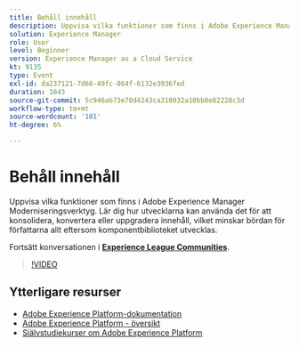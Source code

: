 ```yaml
---
title: Behåll innehåll
description: Uppvisa vilka funktioner som finns i Adobe Experience Manager Moderniseringsverktyg. Lär dig hur utvecklarna kan använda det för att konsolidera, konvertera eller uppgradera innehåll, vilket minskar bördan för författarna allt eftersom komponentbiblioteket utvecklas.
solution: Experience Manager
role: User
level: Beginner
version: Experience Manager as a Cloud Service
kt: 9135
type: Event
exl-id: da237121-7d66-49fc-864f-6132e3936fed
duration: 1843
source-git-commit: 5c946ab73e78d4243ca310032a10bb8e82228c3d
workflow-type: tm+mt
source-wordcount: '101'
ht-degree: 6%

---
```


# Behåll innehåll

Uppvisa vilka funktioner som finns i Adobe Experience Manager Moderniseringsverktyg. Lär dig hur utvecklarna kan använda det för att konsolidera, konvertera eller uppgradera innehåll, vilket minskar bördan för författarna allt eftersom komponentbiblioteket utvecklas.

Fortsätt konversationen i **[Experience League Communities](https://adobe.ly/3zJuUBH)**.

>[!VIDEO](https://video.tv.adobe.com/v/337577/?quality=12&learn=on&hidetitle=true)

## Ytterligare resurser

- [Adobe Experience Platform-dokumentation](https://experienceleague.adobe.com/docs/experience-platform.html)
- [Adobe Experience Platform - översikt](https://experienceleague.adobe.com/docs/experience-platform/landing/home.html)
- [Självstudiekurser om Adobe Experience Platform](https://experienceleague.adobe.com/docs/platform-learn/tutorials/overview.html?lang=sv)
